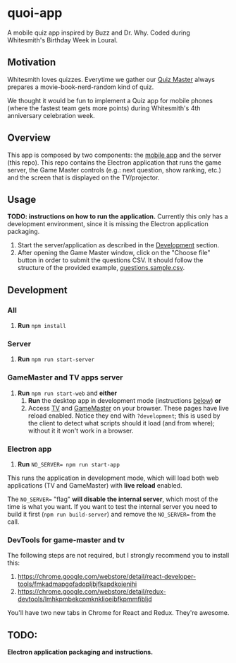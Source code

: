 # quoi-app
A mobile quiz app inspired by Buzz and Dr. Why.
Coded during Whitesmith's Birthday Week in Loural.


## Motivation
Whitesmith loves quizzes. Everytime we gather our
[Quiz Master][quiz-master] always prepares a movie-book-nerd-random kind of
quiz.

We thought it would be fun to implement a Quiz app for mobile phones (where the
fastest team gets more points) during Whitesmith's 4th anniversary celebration week.

[quiz-master]: https://github.com/ruimagalhaes


## Overview
This app is composed by two components: the [mobile app][] and the server
(this repo). This repo contains the Electron application that runs the game
server, the Game Master controls (e.g.: next question, show ranking, etc.) and
the screen that is displayed on the TV/projector.

[mobile app]: https://github.com/whitesmith/quoi-mobile


## Usage
**TODO: instructions on how to run the application.** Currently this only has
a development environment, since it is missing the Electron application
packaging.

1. Start the server/application as described in the [Development](#development)
section.
2. After opening the Game Master window, click on the "Choose file" button in order
to submit the questions CSV. It should follow the structure of the provided
example, [questions.sample.csv](./questions.sample.csv).


## Development
### All

1. **Run** `npm install`


### Server

1. **Run** `npm run start-server`


### GameMaster and TV apps server

1. **Run** `npm run start-web` and **either**
    1. **Run** the desktop app in development mode (instructions
[below](#electron-app)) **or**
    1. Access [TV][tv-livereload] and [GameMaster][gamemaster-livereload] on your browser. These pages have live reload enabled. Notice they end with `?development`; this is used by the client to detect what scripts should it load (and from where); without it it won't work in a browser.


### Electron app

1. **Run** `NO_SERVER= npm run start-app`

This runs the application in development mode, which will load both web
applications (TV and GameMaster) with **live reload** enabled.

The `NO_SERVER=` "flag" **will disable the internal server**, which most of the time
is what you want. If you want to test the internal server you need to build
it first (`npm run build-server`) and remove the `NO_SERVER=` from the call.

[tv-livereload]: http://localhost:8080/webpack-dev-server/game/public/tv.html?development
[gamemaster-livereload]: http://localhost:8080/webpack-dev-server/game/public/master.html?development


### DevTools for game-master and tv

The following steps are not required, but I strongly recommend you to install this:

1. https://chrome.google.com/webstore/detail/react-developer-tools/fmkadmapgofadopljbjfkapdkoienihi
2. https://chrome.google.com/webstore/detail/redux-devtools/lmhkpmbekcpmknklioeibfkpmmfibljd

You'll have two new tabs in Chrome for React and Redux. They're awesome.


## TODO:
**Electron application packaging and instructions.**
